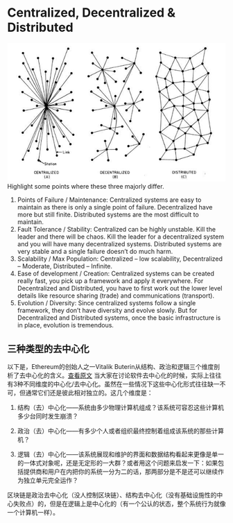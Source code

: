 # Centralized, Decentralized & Distributed

![Decentralization](./images/decentralization.jpg)
Highlight some points where these three majorly differ.
1.  Points of Failure / Maintenance: Centralized systems are easy to maintain as there is only a single point of failure. Decentralized have more but still finite. Distributed systems are the most difficult to maintain.
2.  Fault Tolerance / Stability: Centralized can be highly unstable. Kill the leader and there will be chaos. Kill the leader for a decentralized system and you will have many decentralized systems. Distributed systems are very stable and a single failure doesn’t do much harm.
3.  Scalability / Max Population: Centralized – low scalability, Decentralized – Moderate, Distributed – Infinite. 
4.  Ease of development / Creation: Centralized systems can be created really fast, you pick up a framework and apply it everywhere. For Decentralized and Distributed, you have to first work out the lower level details like resource sharing (trade) and communications (transport).
5.  Evolution / Diversity: Since centralized systems follow a single framework, they don’t have diversity and evolve slowly. But for Decentralized and Distributed systems, once the basic infrastructure is in place, evolution is tremendous.



## 三种类型的去中心化
以下是，Ethereum的创始人之一Vitalik Buterin从结构、政治和逻辑三个维度剖析了去中心化的含义。[查看原文](https://medium.com/@VitalikButerin/the-meaning-of-decentralization-a0c92b76a274)
当大家在讨论软件去中心化的时候，实际上往往有3种不同维度的中心化/去中心化。虽然在一些情况下这些中心化形式往往缺一不可，但通常它们还是彼此相对独立的。这几个维度是：

1. 结构（去）中心化——系统由多少物理计算机组成？该系统可容忍这些计算机多少台同时发生崩溃？

2. 政治（去）中心化——有多少个人或者组织最终控制着组成该系统的那些计算机？

3. 逻辑（去）中心化——该系统展现和维护的界面和数据结构看起来更像是单一的一体式对象呢，还是无定形的一大群？或者用这个问题来启发一下：如果包括提供商和用户在内把你的系统一分为二的话，那两部分是不是还可以继续作为独立单元完全运作？


区块链是政治去中心化（没人控制区块链）、结构去中心化（没有基础设施性的中心失败点）的，但是在逻辑上是中心化的（有一个公认的状态，整个系统行为就像一个计算机一样）。